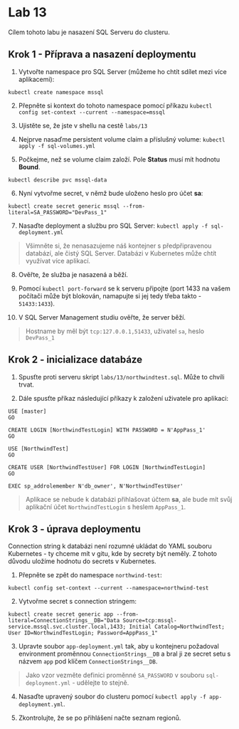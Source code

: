 # Lab 13

Cílem tohoto labu je nasazení SQL Serveru do clusteru.

## Krok 1 - Příprava a nasazení deploymentu

1. Vytvořte namespace pro SQL Server (můžeme ho chtít sdílet mezi více aplikacemi):

```
kubectl create namespace mssql
```

2. Přepněte si kontext do tohoto namespace pomocí příkazu `kubectl config set-context --current --namespace=mssql`

3. Ujistěte se, že jste v shellu na cestě `labs/13`

4. Nejprve nasaďme persistent volume claim a příslušný volume: `kubectl apply -f sql-volumes.yml`

5. Počkejme, než se volume claim založí. Pole __Status__ musí mít hodnotu __Bound__.

```
kubectl describe pvc mssql-data
```

6. Nyní vytvořme secret, v němž bude uloženo heslo pro účet __sa__:

```
kubectl create secret generic mssql --from-literal=SA_PASSWORD="DevPass_1"
```

7. Nasaďte deployment a službu pro SQL Server: `kubectl apply -f sql-deployment.yml`

> Všimněte si, že nenasazujeme náš kontejner s předpřipravenou databází, ale čistý SQL Server. Databázi v Kubernetes může chtít využívat více aplikací.

8. Ověřte, že služba je nasazená a běží.

9. Pomocí `kubectl port-forward` se k serveru připojte (port 1433 na vašem počítači může být blokován, namapujte si jej tedy třeba takto - `51433:1433`).

10. V SQL Server Management studiu ověřte, že server běží.

> Hostname by měl být `tcp:127.0.0.1,51433`, uživatel `sa`, heslo `DevPass_1`

## Krok 2 - inicializace databáze

1. Spusťte proti serveru skript `labs/13/northwindtest.sql`. Může to chvíli trvat.

2. Dále spusťte příkaz následující příkazy k založení uživatele pro aplikaci:

```
USE [master] 
GO

CREATE LOGIN [NorthwindTestLogin] WITH PASSWORD = N'AppPass_1'
GO

USE [NorthwindTest]
GO

CREATE USER [NorthwindTestUser] FOR LOGIN [NorthwindTestLogin]
GO

EXEC sp_addrolemember N'db_owner', N'NorthwindTestUser'
```

> Aplikace se nebude k databázi přihlašovat účtem __sa__, ale bude mít svůj aplikační účet `NorthwindTestLogin` s heslem `AppPass_1`.

## Krok 3 - úprava deploymentu

Connection string k databázi není rozumné ukládat do YAML souboru Kubernetes - ty chceme mít v gitu, kde by secrety být neměly. Z tohoto důvodu uložíme hodnotu do secrets v Kubernetes.

1. Přepněte se zpět do namespace `northwind-test`:

```
kubectl config set-context --current --namespace=northwind-test
```

2. Vytvořme secret s connection stringem:

```
kubectl create secret generic app --from-literal=ConnectionStrings__DB="Data Source=tcp:mssql-service.mssql.svc.cluster.local,1433; Initial Catalog=NorthwindTest; User ID=NorthwindTestLogin; Password=AppPass_1"
```

3. Upravte soubor `app-deployment.yml` tak, aby u kontejneru požadoval environment proměnnou `ConnectionStrings__DB` a bral ji ze secret setu s názvem `app` pod klíčem `ConnectionStrings__DB`.

> Jako vzor vezměte definici proměnné `SA_PASSWORD` v souboru `sql-deployment.yml` - udělejte to stejně.

4. Nasaďte upravený soubor do clusteru pomocí `kubectl apply -f app-deployment.yml`.

5. Zkontrolujte, že se po přihlášení načte seznam regionů.